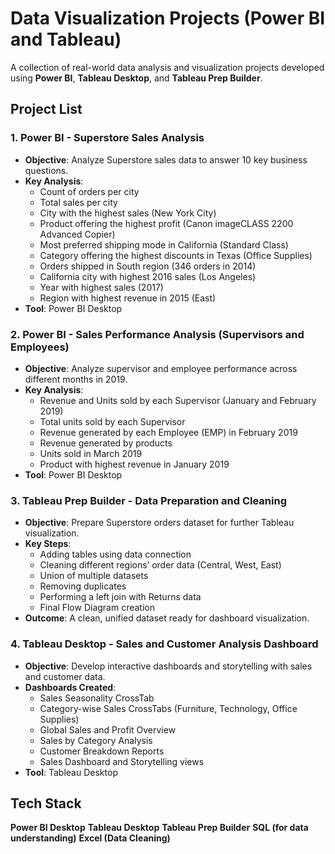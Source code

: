 #  Data Visualization Projects (Power BI and Tableau)

A collection of real-world data analysis and visualization projects developed using **Power BI**, **Tableau Desktop**, and **Tableau Prep Builder**.


## Project List

### 1. Power BI - Superstore Sales Analysis
- **Objective**: Analyze Superstore sales data to answer 10 key business questions.
- **Key Analysis**:
  - Count of orders per city
  - Total sales per city
  - City with the highest sales (New York City)
  - Product offering the highest profit (Canon imageCLASS 2200 Advanced Copier)
  - Most preferred shipping mode in California (Standard Class)
  - Category offering the highest discounts in Texas (Office Supplies)
  - Orders shipped in South region (346 orders in 2014)
  - California city with highest 2016 sales (Los Angeles)
  - Year with highest sales (2017)
  - Region with highest revenue in 2015 (East)
- **Tool**: Power BI Desktop



### 2. Power BI - Sales Performance Analysis (Supervisors and Employees)
- **Objective**: Analyze supervisor and employee performance across different months in 2019.
- **Key Analysis**:
  - Revenue and Units sold by each Supervisor (January and February 2019)
  - Total units sold by each Supervisor
  - Revenue generated by each Employee (EMP) in February 2019
  - Revenue generated by products
  - Units sold in March 2019
  - Product with highest revenue in January 2019
- **Tool**: Power BI Desktop



### 3. Tableau Prep Builder - Data Preparation and Cleaning
- **Objective**: Prepare Superstore orders dataset for further Tableau visualization.
- **Key Steps**:
  - Adding tables using data connection
  - Cleaning different regions’ order data (Central, West, East)
  - Union of multiple datasets
  - Removing duplicates
  - Performing a left join with Returns data
  - Final Flow Diagram creation
- **Outcome**: A clean, unified dataset ready for dashboard visualization.



### 4. Tableau Desktop - Sales and Customer Analysis Dashboard
- **Objective**: Develop interactive dashboards and storytelling with sales and customer data.
- **Dashboards Created**:
  - Sales Seasonality CrossTab
  - Category-wise Sales CrossTabs (Furniture, Technology, Office Supplies)
  - Global Sales and Profit Overview
  - Sales by Category Analysis
  - Customer Breakdown Reports
  - Sales Dashboard and Storytelling views
- **Tool**: Tableau Desktop


##  Tech Stack
**Power BI Desktop**
**Tableau Desktop**
**Tableau Prep Builder**
**SQL (for data understanding)**
**Excel (Data Cleaning)**
